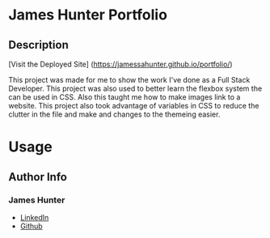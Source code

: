 # James Hunter Portfolio

## Description

[Visit the Deployed Site] (https://jamessahunter.github.io/portfolio/)

This project was made for me to show the work I've done as a Full Stack Developer. This project was also used to better learn the flexbox system the can be used in CSS. Also this taught me how to make images link to a website. This project also took advantage of variables in CSS to reduce the clutter in the file and make and changes to the themeing easier. 

# Usage


## Author Info

### James Hunter
* [LinkedIn](https://www.linkedin.com/in/james-hunter123/)
* [Github](https://github.com/jamessahunter)
